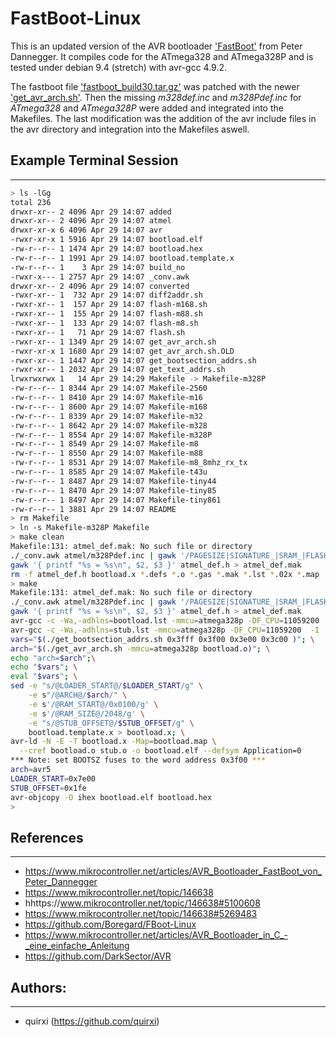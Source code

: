 # FastBoot-Linux
This is an updated version of the AVR bootloader ['FastBoot'](https://www.mikrocontroller.net/topic/146638) from Peter Dannegger. 
It compiles code for the ATmega328 and ATmega328P and is tested under debian 9.4 (stretch) with avr-gcc 4.9.2.

The fastboot file ['fastboot_build30.tar.gz'](https://www.mikrocontroller.net/topic/146638#5100608) was patched with the newer ['get_avr_arch.sh'](https://www.mikrocontroller.net/topic/146638#5269483).
Then the missing *m328def.inc* and *m328Pdef.inc* for *ATmega328* and *ATmega328P* were added and integrated into the Makefiles.
The last modification was the addition of the avr include files in the avr directory and integration into the Makefiles aswell.


## Example Terminal Session
---

```BASH
> ls -lGg
total 236
drwxr-xr-- 2 4096 Apr 29 14:07 added
drwxr-xr-- 2 4096 Apr 29 14:07 atmel
drwxr-xr-x 6 4096 Apr 29 14:07 avr
-rwxr-xr-x 1 5916 Apr 29 14:07 bootload.elf
-rw-r--r-- 1 1474 Apr 29 14:07 bootload.hex
-rw-r--r-- 1 1991 Apr 29 14:07 bootload.template.x
-rw-r--r-- 1    3 Apr 29 14:07 build_no
-rwxr-x--- 1 2757 Apr 29 14:07 _conv.awk
drwxr-xr-- 2 4096 Apr 29 14:07 converted
-rwxr-xr-- 1  732 Apr 29 14:07 diff2addr.sh
-rwxr-xr-- 1  157 Apr 29 14:07 flash-m168.sh
-rwxr-xr-- 1  155 Apr 29 14:07 flash-m88.sh
-rwxr-xr-- 1  133 Apr 29 14:07 flash-m8.sh
-rwxr-xr-- 1   71 Apr 29 14:07 flash.sh
-rwxr-xr-- 1 1349 Apr 29 14:07 get_avr_arch.sh
-rwxr-xr-x 1 1680 Apr 29 14:07 get_avr_arch.sh.OLD
-rwxr-xr-- 1 1447 Apr 29 14:07 get_bootsection_addrs.sh
-rwxr-xr-- 1 2032 Apr 29 14:07 get_text_addrs.sh
lrwxrwxrwx 1   14 Apr 29 14:29 Makefile -> Makefile-m328P
-rw-r--r-- 1 8344 Apr 29 14:07 Makefile-2560
-rw-r--r-- 1 8410 Apr 29 14:07 Makefile-m16
-rw-r--r-- 1 8600 Apr 29 14:07 Makefile-m168
-rw-r--r-- 1 8339 Apr 29 14:07 Makefile-m32
-rw-r--r-- 1 8642 Apr 29 14:07 Makefile-m328
-rw-r--r-- 1 8554 Apr 29 14:07 Makefile-m328P
-rw-r--r-- 1 8549 Apr 29 14:07 Makefile-m8
-rw-r--r-- 1 8550 Apr 29 14:07 Makefile-m88
-rw-r--r-- 1 8531 Apr 29 14:07 Makefile-m8_8mhz_rx_tx
-rw-r--r-- 1 8585 Apr 29 14:07 Makefile-t43u
-rw-r--r-- 1 8487 Apr 29 14:07 Makefile-tiny44
-rw-r--r-- 1 8470 Apr 29 14:07 Makefile-tiny85
-rw-r--r-- 1 8497 Apr 29 14:07 Makefile-tiny861
-rw-r--r-- 1 3881 Apr 29 14:07 README
> rm Makefile
> ln -s Makefile-m328P Makefile
> make clean
Makefile:131: atmel_def.mak: No such file or directory
./_conv.awk atmel/m328Pdef.inc | gawk '/PAGESIZE|SIGNATURE_|SRAM_|FLASHEND|BOOT/' > atmel_def.h
gawk '{ printf "%s = %s\n", $2, $3 }' atmel_def.h > atmel_def.mak
rm -f atmel_def.h bootload.x *.defs *.o *.gas *.mak *.lst *.02x *.map
> make
Makefile:131: atmel_def.mak: No such file or directory
./_conv.awk atmel/m328Pdef.inc | gawk '/PAGESIZE|SIGNATURE_|SRAM_|FLASHEND|BOOT/' > atmel_def.h
gawk '{ printf "%s = %s\n", $2, $3 }' atmel_def.h > atmel_def.mak
avr-gcc -c -Wa,-adhlns=bootload.lst -mmcu=atmega328p -DF_CPU=11059200  -I . -I ./added -I ./converted -I./atmel -I./avr -ffreestanding -g -L,-g -DRAM_START=0x0100 -DSRAM_SIZE=2048 -DSTX_PORT=PORTD -DSTX=PD1 -DSRX_PORT=PORTD -DSRX=PD0 added/bootload.S -o bootload.o
avr-gcc -c -Wa,-adhlns=stub.lst -mmcu=atmega328p -DF_CPU=11059200  -I . -I ./added -I ./converted -I./atmel -I./avr -ffreestanding -g -L,-g -DRAM_START=0x0100 -DSRAM_SIZE=2048 -DSTX_PORT=PORTD -DSTX=PD1 -DSRX_PORT=PORTD -DSRX=PD0 added/stub.S -o stub.o
vars="$(./get_bootsection_addrs.sh 0x3fff 0x3f00 0x3e00 0x3c00 )"; \
arch="$(./get_avr_arch.sh -mmcu=atmega328p bootload.o)"; \
echo "arch=$arch";\
echo "$vars"; \
eval "$vars"; \
sed -e "s/@LOADER_START@/$LOADER_START/g" \
    -e s"/@ARCH@/$arch/" \
    -e s'/@RAM_START@/0x0100/g' \
    -e s'/@RAM_SIZE@/2048/g' \
    -e "s/@STUB_OFFSET@/$STUB_OFFSET/g" \
    bootload.template.x > bootload.x; \
avr-ld -N -E -T bootload.x -Map=bootload.map \
  --cref bootload.o stub.o -o bootload.elf --defsym Application=0
*** Note: set BOOTSZ fuses to the word address 0x3f00 ***
arch=avr5
LOADER_START=0x7e00
STUB_OFFSET=0x1fe
avr-objcopy -O ihex bootload.elf bootload.hex
> 
```


## References
---
* https://www.mikrocontroller.net/articles/AVR_Bootloader_FastBoot_von_Peter_Dannegger
* https://www.mikrocontroller.net/topic/146638
* hhttps://www.mikrocontroller.net/topic/146638#5100608
* https://www.mikrocontroller.net/topic/146638#5269483
* https://github.com/Boregard/FBoot-Linux
* https://www.mikrocontroller.net/articles/AVR_Bootloader_in_C_-_eine_einfache_Anleitung
* https://github.com/DarkSector/AVR

## Authors:
---
* quirxi (https://github.com/quirxi)
